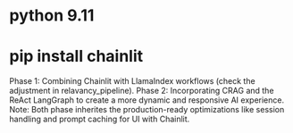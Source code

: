 # python 9.11
# pip install chainlit

Phase 1: Combining Chainlit with LlamaIndex workflows (check the adjustment in relavancy_pipeline).
Phase 2:  Incorporating CRAG and the ReAct LangGraph to create a more dynamic and responsive AI experience.
Note: Both phase inherites the production-ready optimizations like session handling and prompt caching for UI with Chainlit.
